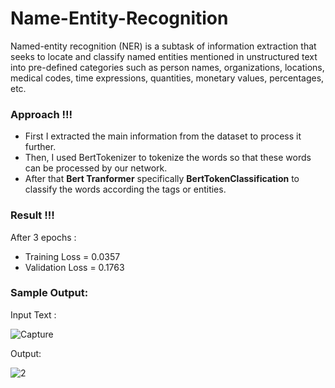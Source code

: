 # Name-Entity-Recognition
Named-entity recognition (NER) is a subtask of information extraction that seeks to locate and classify named entities mentioned in unstructured text into pre-defined categories such as person names, organizations, locations, medical codes, time expressions, quantities, monetary values, percentages, etc.

### Approach !!!

- First I extracted the main information from the dataset to process it further.
- Then, I used BertTokenizer to tokenize the words so that these words can be processed by our network.
- After that **Bert Tranformer** specifically **BertTokenClassification** to classify the words according the tags or entities. 

### Result !!!

After 3 epochs :
- Training Loss = 0.0357
- Validation Loss = 0.1763

### Sample Output:

Input Text :

![Capture](https://user-images.githubusercontent.com/50714723/110706212-86133400-821d-11eb-952a-7c95333e2db2.JPG)

Output:

![2](https://user-images.githubusercontent.com/50714723/110706305-aa6f1080-821d-11eb-9fa2-4d487736e66c.JPG)
